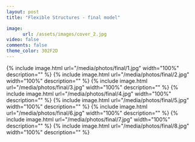 ```yaml
---
layout: post
title: "Flexible Structures - final model"

image:
      url: /assets/images/cover_2.jpg
video: false
comments: false
theme_color: 302F2D
---
```


{% include image.html url="/media/photos/final/1.jpg" width="100%" description="" %}
{% include image.html url="/media/photos/final/2.jpg" width="100%" description="" %}
{% include image.html url="/media/photos/final/3.jpg" width="100%" description="" %}
{% include image.html url="/media/photos/final/4.jpg" width="100%" description="" %}
{% include image.html url="/media/photos/final/5.jpg" width="100%" description="" %}
{% include image.html url="/media/photos/final/6.jpg" width="100%" description="" %}
{% include image.html url="/media/photos/final/7.jpg" width="100%" description="" %}
{% include image.html url="/media/photos/final/8.jpg" width="100%" description="" %}
